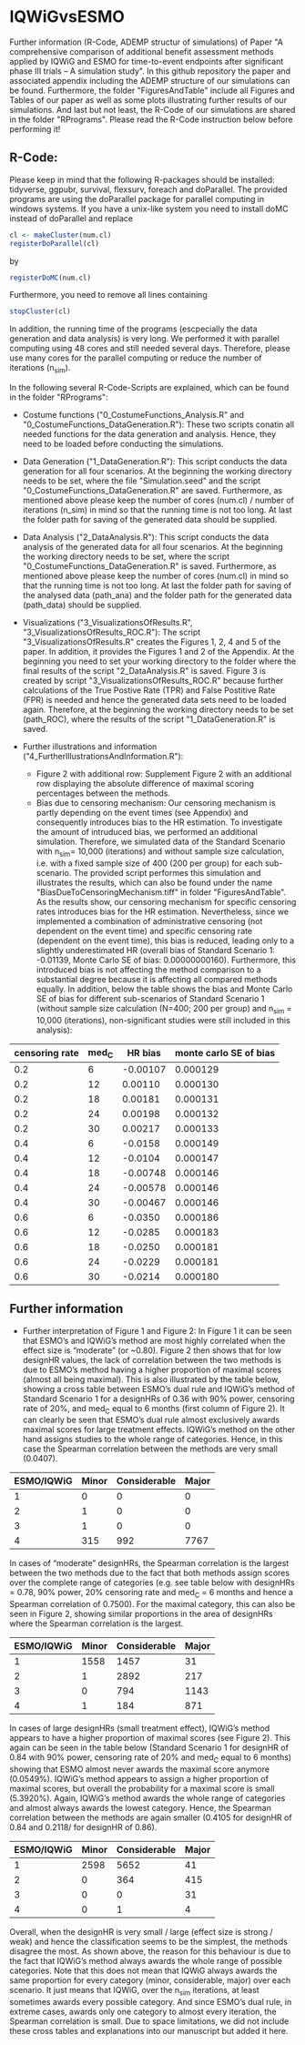 # IQWiGvsESMO
Further information (R-Code, ADEMP structur of simulations) of Paper "A comprehensive comparison of additional benefit assessment methods applied by IQWiG and ESMO for time-to-event endpoints after significant phase III trials – A simulation study".
In this github repository the paper and associated appendix including the ADEMP structure of our simulations can be found. Furthermore, the folder "FiguresAndTable" include all Figures and Tables of our paper as well as some plots illustrating further results of our simulations. And last but not least, the R-Code of our simulations are shared in the folder "RPrograms". Please read the R-Code instruction below before performing it!

## R-Code: 
Please keep in mind that the following R-packages should be installed: tidyverse, ggpubr, survival, flexsurv, foreach and doParallel. The provided programs are using the doParallel package for parallel computing in windows systems. If you have a unix-like system you need to install doMC instead of doParallel and replace 
```r
cl <- makeCluster(num.cl)
registerDoParallel(cl)
```
by
```r
registerDoMC(num.cl)
```
Furthermore, you need to remove all lines containing 
```r
stopCluster(cl)
```
In addition, the running time of the programs (escpecially the data generation and data analysis) is very long. We performed it with parallel computing using 48 cores and still needed several days. Therefore, please use many cores for the parallel computing or reduce the number of iterations (n<sub>sim</sub>).

In the following several R-Code-Scripts are explained, which can be found in the folder "RPrograms":
- Costume functions ("0_CostumeFunctions_Analysis.R" and "0_CostumeFunctions_DataGeneration.R"):
  These two scripts conatin all needed functions for the data generation and analysis. Hence, they need to be loaded before conducting the simulations. 
  
- Data Generation ("1_DataGeneration.R"):
  This script conducts the data generation for all four scenarios. At the beginning the working directory needs to be set, where the file "Simulation.seed" and the script "0_CostumeFunctions_DataGeneration.R" are saved. Furthermore, as mentioned above please keep the number of cores (num.cl) / number of iterations (n_sim) in mind so that the running time is not too long. At last the folder path for saving of the generated data should be supplied. 
  
- Data Analysis ("2_DataAnalysis.R"):
  This script conducts the data analysis of the generated data for all four scenarios. At the beginning the working directory needs to be set, where the script "0_CostumeFunctions_DataGeneration.R" is saved. Furthermore, as mentioned above please keep the number of cores (num.cl) in mind so that the running time is not too long. At last the folder path for saving of the analysed data (path_ana) and the folder path for the generated data (path_data) should be supplied. 

- Visualizations ("3_VisualizationsOfResults.R", "3_VisualizationsOfResults_ROC.R"):
  The script "3_VisualizationsOfResults.R" creates the Figures 1, 2, 4 and 5 of the paper. In addition, it provides the Figures 1 and 2 of the Appendix. At the beginning you need to set your working directory to the folder where the final results of the script "2_DataAnalysis.R" is saved. 
  Figure 3 is created by script "3_VisualizationsOfResults_ROC.R" because further calculations of the True Postive Rate (TPR) and False Postitive Rate (FPR) is needed and hence the generated data sets need to be loaded again. Therefore, at the beginning the working directory needs to be set (path_ROC), where the results of the script "1_DataGeneration.R" is saved. 

- Further illustrations and information ("4_FurtherIllustrationsAndInformation.R"):
    - Figure 2 with additional row: 
      Supplement Figure 2 with an additional row displaying the absolute difference of maximal scoring percentages between the methods.
    - Bias due to censoring mechanism: 
      Our censoring mechanism is partly depending on the event times (see Appendix) and consequently introduces bias to the HR estimation. To investigate the amount of intruduced bias, we performed an additional simulation. Therefore, we simulated data of the Standard Scenario with n<sub>sim</sub>= 10,000 (iterations) and without sample size calculation, i.e. with a fixed sample size of 400 (200 per group) for each sub-scenario. The provided script performes this simulation and illustrates the results, which can also be found under the name "BiasDueToCensoringMechanism.tiff" in folder "FiguresAndTable".        
      As the results show, our censoring mechanism for specific censoring rates introduces bias for the HR estimation. Nevertheless, since we implemented a combination of administrative censoring (not dependent on the event time) and specific censoring rate (dependent on the event time), this bias is reduced, leading only to a slightly underestimated HR (overall bias of Standard Scenario 1: -0.01139, Monte Carlo SE of bias: 0.00000000160). Furthermore, this introduced bias is not affecting the method comparison to a substantial degree because it is affecting all compared methods equally. 
      In addition, below the table shows the bias and Monte Carlo SE of bias for different sub-scenarios of Standard Scenario 1 (without sample size calculation (N=400; 200 per group) and n<sub>sim</sub> = 10,000 (iterations), non-significant studies were still included in this analysis): 
      
      
| censoring rate | med<sub>C</sub> | HR bias  | monte carlo SE of bias |
|----------------|-----------------|----------|------------------------|
| 0.2            | 6               | -0.00107 | 0.000129               |
| 0.2            | 12              | 0.00110  | 0.000130               |
| 0.2            | 18              | 0.00181  | 0.000131               |
| 0.2            | 24              | 0.00198  | 0.000132               |
| 0.2            | 30              | 0.00217  | 0.000133               |
| 0.4            | 6               | -0.0158  | 0.000149               |
| 0.4            | 12              | -0.0104  | 0.000147               |
| 0.4            | 18              | -0.00748 | 0.000146               |
| 0.4            | 24              | -0.00578 | 0.000146               |
| 0.4            | 30              | -0.00467 | 0.000146               |
| 0.6            | 6               | -0.0350  | 0.000186               |
| 0.6            | 12              | -0.0285  | 0.000183               |
| 0.6            | 18              | -0.0250  | 0.000181               |
| 0.6            | 24              | -0.0229  | 0.000181               |
| 0.6            | 30              | -0.0214  | 0.000180               |
      
 

## Further information
- Further interpretation of Figure 1 and Figure 2:
In Figure 1 it can be seen that ESMO’s and IQWiG’s method are most highly correlated when the effect size is “moderate” (or ~0.80). Figure 2 then shows that for low designHR values, the lack of correlation between the two methods is due to ESMO’s method having a higher proportion of maximal scores (almost all being maximal). This is also illustrated by the table below, showing a cross table between ESMO’s dual rule and IQWiG’s method of Standard Scenario 1 for a designHRs of 0.36 with 90% power, censoring rate of 20%, and med<sub>C</sub> equal to 6 months (first column of Figure 2). It can clearly be seen that ESMO’s dual rule almost exclusively awards maximal scores for large treatment effects. IQWiG’s method on the other hand assigns studies to the whole range of categories. Hence, in this case the Spearman correlation between the methods are very small (0.0407). 


| ESMO/IQWiG | Minor | Considerable | Major |
|------------|-------|--------------|-------|
| 1          | 0     | 0            | 0     |
| 2          | 1     | 0            | 0     |
| 3          | 1     | 0            | 0     |
| 4          | 315   | 992          | 7767  |

In cases of “moderate” designHRs, the Spearman correlation is the largest between the two methods due to the fact that both methods assign scores over the complete range of categories (e.g. see table below with designHRs = 0.78, 90% power, 20% censoring rate and med<sub>C</sub> = 6 months and hence a Spearman correlation of 0.7500). For the maximal category, this can also be seen in Figure 2, showing similar proportions in the area of designHRs where the Spearman correlation is the largest.

| ESMO/IQWiG | Minor | Considerable | Major |
|------------|-------|--------------|-------|
| 1          | 1558  | 1457         | 31    |
| 2          | 1     | 2892         | 217   |
| 3          | 0     | 794          | 1143  |
| 4          | 1     | 184          | 871   |

In cases of large designHRs (small treatment effect), IQWiG’s method appears to have a higher proportion of maximal scores (see Figure 2). This again can be seen in the table below (Standard Scenario 1 for designHR of 0.84 with 90% power, censoring rate of 20% and med<sub>C</sub> equal to 6 months) showing that ESMO almost never awards the maximal score anymore (0.0549%). IQWiG’s method appears to assign a higher proportion of maximal scores, but overall the probability for a maximal score is small (5.3920%). 
Again, IQWiG’s method awards the whole range of categories and almost always awards the lowest category. Hence, the Spearman correlation between the methods are again smaller (0.4105 for designHR of 0.84 and 0.2118/ for designHR of 0.86). 

| ESMO/IQWiG | Minor | Considerable | Major |
|------------|-------|--------------|-------|
| 1          | 2598  | 5652         | 41    |
| 2          | 0     | 364          | 415   |
| 3          | 0     | 0            | 31    |
| 4          | 0     | 1            | 4     |


Overall, when the designHR is very small / large (effect size is strong / weak) and hence the classification seems to be the simplest, the methods disagree the most. As shown above, the reason for this behaviour is due to the fact that IQWiG’s method always awards the whole range of possible categories. Note that this does not mean that IQWiG always awards the same proportion for every category (minor, considerable, major) over each scenario. It just means that IQWiG, over the n<sub>sim</sub> iterations, at least sometimes awards every possible category. And since ESMO’s dual rule, in extreme cases, awards only one category to almost every iteration, the Spearman correlation is small. Due to space limitations, we did not include these cross tables and explanations into our manuscript but added it here.
